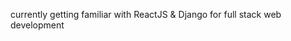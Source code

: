 currently getting familiar with ReactJS & Django for full stack web development


<!---
shawarr/shawarr is a ✨ special ✨ repository because its `README.md` (this file) appears on your GitHub profile.
You can click the Preview link to take a look at your changes.
--->
